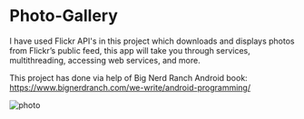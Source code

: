 # Photo-Gallery

I have used Flickr API's in this project which  downloads and displays photos from Flickr’s public feed, this app will take you through services, multithreading, accessing web services, and more.  

This project has done via help of Big Nerd Ranch Android book:
https://www.bignerdranch.com/we-write/android-programming/

![photo](https://cloud.githubusercontent.com/assets/13104724/11788406/bb8b9a2c-a245-11e5-889b-dcd608cc3f57.png)
